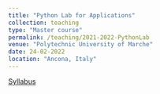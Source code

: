 ```yaml
---
title: "Python Lab for Applications"
collection: teaching
type: "Master course"
permalink: /teaching/2021-2022-PythonLab
venue: "Polytechnic University of Marche"
date: 24-02-2022
location: "Ancona, Italy"
---
```

[Syllabus](https://lucav48.github.io/files/PythonLabSyllabus.pdf)